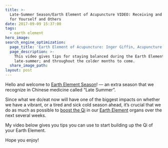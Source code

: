 ```yaml
---
title: >-
  Late-Summer Season/Earth Element of Acupuncture VIDEO: Receiving and Nurturing
  for Yourself and Others
date: 2017-09-09 15:37:00
tags:
  - earth element
hero_image:
search_engine_optimization:
  page_title: 'Earth Element of Acupuncture: Inger Giffin, Acupuncture Fort Collins, Co'
  page_description: >-
    This video gives tips for staying balanced during the Earth Element season,
    late-summer; and throughout the colder months to come.
  share_image_path:
layout: post
---
```


Hello and welcome to [Earth Element Season](http://www.wisdomwaysacupuncture.com/2011/09/10/late-summer-is-the-most-important-time-to-nourish-your-qi/)! — an extra season that we recognize in Chinese medicine called “Late Summer”.

Since what we do/eat now will have one of the biggest impacts on whether we have a vibrant, or a tired and sick cold season ahead, it’s crucial that we do as much as possible to [boost the Qi](http://www.wisdomwaysacupuncture.com/2011/09/07/out-of-the-fire-and-deep-into-earth/) in our [Earth Element](http://www.wisdomwaysacupuncture.com/2016/08/21/acupuncture-tips-from-the-earth-element-for-staying-balanced-in-late-summer/) organs over the next several weeks.

<div><p>My video below gives you tips you can use to start building up the Qi of your Earth Element.</p></div>

Hope you enjoy!